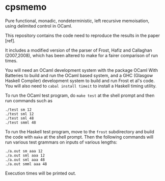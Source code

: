 # cpsmemo
Pure functional, monadic, nondeterministic, left recursive memoisation, using delimited control in OCaml.

This repository contains the code need to reproduce the results in the paper
[ref].

It includes a modified version of the parser of Frost, Hafiz and Callaghan (2007,2008), which
has been altered to make for a fairer comparison of run times.

You will need an OCaml development system with the package OCaml With Batteries to build and
run the OCaml based system, and a GHC (Glasgow Haskell Compiler) development system to build
and run Frost et al's code. You will also need to `cabal install timeit` to install a Haskell
timing utility.

To run the OCaml test program, do `make test` at the shell prompt and then run commands such as

	./test sm 12
	./test sml 12
	./test sml 48
	./test smml 48

To run the Haskell test program, move to the `frost` subdirectory and build the code
with `make` at the shell prompt. Then the following commands will run various test
grammars on inputs of various lengths:

	./a.out sm aaa 12
	./a.out sml aaa 12
	./a.out sml aaa 48
	./a.out smml aaa 48

Execution times will be printed out.
